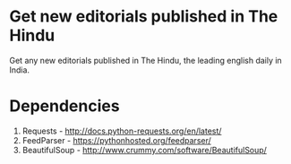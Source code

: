 Get new editorials published in The Hindu
=========================================

Get any new editorials published in The Hindu, the leading english daily in
India.

Dependencies
============
1. Requests		- http://docs.python-requests.org/en/latest/
2. FeedParser		- https://pythonhosted.org/feedparser/
3. BeautifulSoup	- http://www.crummy.com/software/BeautifulSoup/

